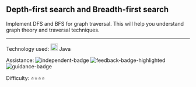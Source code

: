 ## Depth-first search and Breadth-first search
Implement DFS and BFS for graph traversal. This will help you understand graph theory and traversal techniques.

<hr>

Technology used: <img src="https://github.com/user-attachments/assets/4fa4459c-aa24-4b89-9d92-e033fdcfe347" height="20" width="20" valign="center"> Java

Assistance: ![independent-badge](https://img.shields.io/badge/Independent-32383b)
![feedback-badge-highlighted](https://img.shields.io/badge/Feedback-53a8c9)
![guidance-badge](https://img.shields.io/badge/Guidance-32383b)

Difficulty: ⭐⭐⭐⭐
